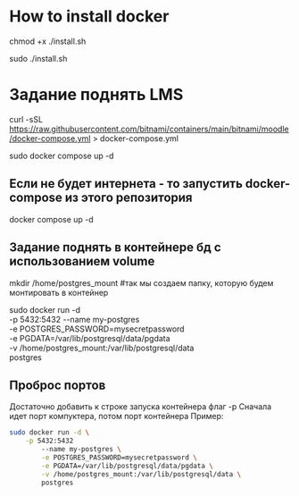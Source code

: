 # How to install docker 

chmod +x ./install.sh

sudo ./install.sh


# Задание поднять LMS
curl -sSL https://raw.githubusercontent.com/bitnami/containers/main/bitnami/moodle/docker-compose.yml > docker-compose.yml

sudo docker compose up -d 

##  Если не будет интернета - то запустить docker-compose из этого репозитория
docker compose up -d


## Задание поднять в контейнере бд с использованием volume 
mkdir /home/postgres_mount #так мы создаем папку, которую будем монтировать в контейнер
 
sudo docker run -d \
	-p 5432:5432
	--name my-postgres \
	-e POSTGRES_PASSWORD=mysecretpassword \
	-e PGDATA=/var/lib/postgresql/data/pgdata \
	-v /home/postgres_mount:/var/lib/postgresql/data \
	postgres


## Проброс портов 
Достаточно добавить к строке запуска контейнера флаг -p
Сначала идет порт компуктера, потом порт контейнера
Пример:
```bash
sudo docker run -d \
	-p 5432:5432
        --name my-postgres \
        -e POSTGRES_PASSWORD=mysecretpassword \
        -e PGDATA=/var/lib/postgresql/data/pgdata \
        -v /home/postgres_mount:/var/lib/postgresql/data \
        postgres
```
